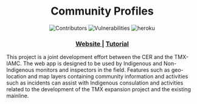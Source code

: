 <h1 align="center">Community Profiles</h1>

<div align="center">
  <!-- contributors welcome -->
  <a>
    <img src="https://img.shields.io/badge/contributions-welcome-brightgreen.svg?style=flat" alt="Contributors" />
  </a>
  <!-- Known Vulnerabilities -->
  <a>
    <img src="https://snyk.io/test/github/mbradds/community-profiles/badge.svg?targetFile=package.json" alt="Vulnerabilities" />
  </a>
  <!-- Website up -->
  <a>
    <img src="https://img.shields.io/website?down_color=red&down_message=down&up_color=green&up_message=up&url=https://www.iamc-tmx-community-profiles.ca/" alt="heroku" />
  </a>
</div>

<div align="center">
  <h3>
    <a href="https://www.iamc-tmx-community-profiles.ca/">
      Website
    </a>
    <span> | </span>
    <a href="https://www.iamc-tmx-community-profiles.ca/tutorial.html">
      Tutorial
    </a>
  </h3>
</div>

This project is a joint development effort between the CER and the TMX-IAMC. The web app is designed to be used by Indigenous and Non-Indigenous monitors and inspectors in the field. Features such as geo-location and map layers containing community information and activities such as incidents can assist with Indigenous consulation and activities related to the development of the TMX expansion project and the existing mainline.
